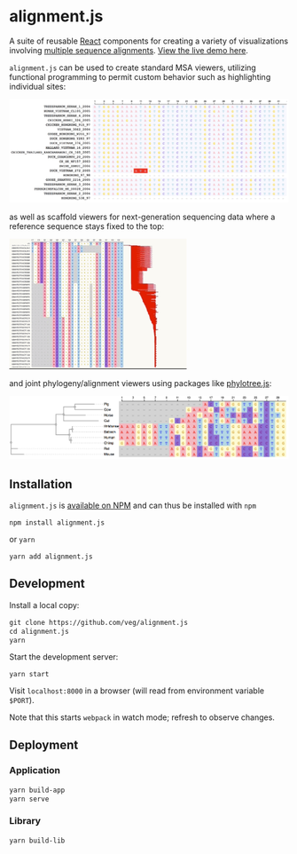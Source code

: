# alignment.js

A suite of reusable [React](http://reactjs.org/) components for creating a variety of visualizations involving [multiple sequence alignments](https://en.wikipedia.org/wiki/Multiple_sequence_alignment). [View the live demo here](http://alignment.hyphy.org/).

`alignment.js` can be used to create standard MSA viewers, utilizing functional programming to permit custom behavior such as highlighting individual sites:

![alt text](images/standard.png)

as well as scaffold viewers for next-generation sequencing data where a reference sequence stays fixed to the top:

![alt text](images/scaffold.gif)

and joint phylogeny/alignment viewers using packages like [phylotree.js](https://github.com/veg/phylotree.js):

![alt text](images/phyalign.png)

## Installation

`alignment.js` is [available on NPM](https://www.npmjs.com/package/alignment.js) and can thus be installed with `npm`

```
npm install alignment.js
```

or `yarn`

```
yarn add alignment.js
```

## Development

Install a local copy:

```
git clone https://github.com/veg/alignment.js
cd alignment.js
yarn
```

Start the development server:

```
yarn start
```

Visit `localhost:8000` in a browser (will read from environment variable `$PORT`).

Note that this starts `webpack` in watch mode; refresh to observe changes.

## Deployment

### Application

```
yarn build-app
yarn serve
```

### Library

```
yarn build-lib
```
